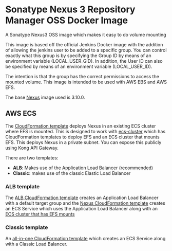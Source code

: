# Sonatype Nexus 3 Repository Manager OSS Docker Image
A Sonatype Nexus3 OSS image which makes it easy to do volume mounting

This image is based off the official Jenkins Docker image with the addition of allowing the jenkins user to be 
added to a specific group. You can control exactly what this group is by specifying the Group ID by means of an 
environment variable (LOCAL_USER_GID). In addition, the User ID can also be specified by means of an environment 
variable (LOCAL_USER_ID).

The intention is that the group has the correct permissions to access the mounted volume. 
This image is intended to be used with AWS EBS and AWS EFS.

The base [Nexus](https://hub.docker.com/r/sonatype/nexus3) image used is 3.10.0.


## AWS ECS ##
The [CloudFormation template](Classic/ECSNexus.yml) deploys Nexus in an existing ECS cluster where EFS is mounted. This is 
designed to work with [ecs-cluster](https://github.com/FreckleIOT/ecs-cluster) which has CloudFormation templates to
deploy EFS and an ECS cluster that mounts EFS. This deploys Nexus in a private subnet. You can expose this publicly
using Kong API Gateway.

There are two templates:
* __ALB__: Makes use of the Application Load Balancer (recommended) 
* __Classic__: makes use of the classic Elastic Load Balancer

### ALB template ###
The [ALB CloudFormation template](ALB/ALB.yaml) creates an Application Load Balancer with a default target group and
the [Nexus CloudFormation template](ALB/ECSNexus.yml) creates an ECS Service which uses the Application Load Balancer
along with an [ECS cluster that has EFS mounts](https://github.com/FreckleIOT/ecs-cluster)

### Classic template ###
An [all-in-one CloudFormation template](Classic/ECSNexus.yml) which creates an ECS Service along with a Classic Load
Balancer.